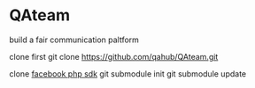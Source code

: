 QAteam
======

build a fair communication paltform

clone first
	git clone https://github.com/qahub/QAteam.git
	
clone [facebook php sdk](https://github.com/facebook/facebook-php-sdk)
	git submodule init
	git submodule update
